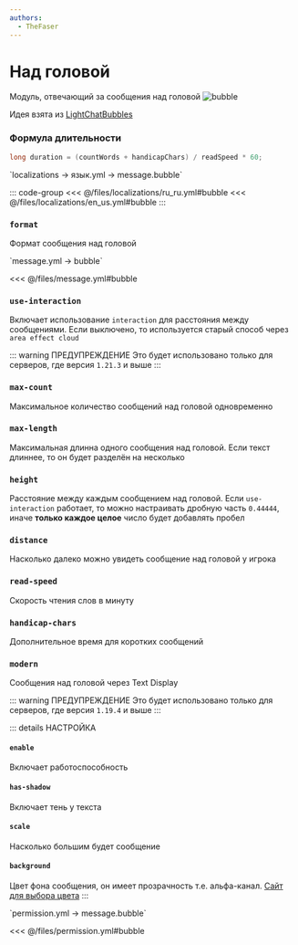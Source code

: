 ```yaml
---
authors:
  - TheFaser
---
```


# Над головой

Модуль, отвечающий за сообщения над головой
![bubble](/bubble.gif)

Идея взята из [LightChatBubbles](https://github.com/atesin/LightChatBubbles)

### Формула длительности

```java
long duration = (countWords + handicapChars) / readSpeed * 60;
```

[//]: # (localization)
<!--@include: @/parts/words.md#localization--> 
<!--@include: @/parts/words.md#path--> `localizations → язык.yml → message.bubble`

<!--@include: @/parts/words.md#default--> 

::: code-group
<<< @/files/localizations/ru_ru.yml#bubble
<<< @/files/localizations/en_us.yml#bubble
:::

### `format`

Формат сообщения над головой

[//]: # (message.yml)
<!--@include: @/parts/words.md#setting-->
<!--@include: @/parts/words.md#path--> `message.yml → bubble`

<!--@include: @/parts/words.md#default-->
<<< @/files/message.yml#bubble

<!--@include: @/parts/enable.md-->

### `use-interaction`

Включает использование `interaction` для расстояния между сообщениями. Если выключено, то используется старый способ через `area effect cloud`

::: warning ПРЕДУПРЕЖДЕНИЕ
Это будет использовано только для серверов, где версия `1.21.3` и выше
:::

### `max-count`

Максимальное количество сообщений над головой одновременно

### `max-length`

Максимальная длинна одного сообщения над головой. Если текст длиннее, то он будет разделён на несколько

### `height`

Расстояние между каждым сообщением над головой. Если `use-interaction` работает, то можно настраивать дробную часть `0.44444`, иначе **только каждое целое** число будет добавлять пробел

### `distance`

Насколько далеко можно увидеть сообщение над головой у игрока

### `read-speed`

Скорость чтения слов в минуту

### `handicap-chars`

Дополнительное время для коротких сообщений

### `modern`

Сообщения над головой через Text Display

::: warning ПРЕДУПРЕЖДЕНИЕ
Это будет использовано только для серверов, где версия `1.19.4` и выше
:::

::: details НАСТРОЙКА
#### `enable`

Включает работоспособность

#### `has-shadow`

Включает тень у текста

#### `scale`

Насколько большим будет сообщение

#### `background`

Цвет фона сообщения, он имеет прозрачность т.е. альфа-канал. [Сайт для выбора цвета](https://rgbacolorpicker.com/color-wheel-picker)
:::

[//]: # (permission.yml)
<!--@include: @/parts/words.md#permission-->
<!--@include: @/parts/words.md#path--> `permission.yml → message.bubble`

<!--@include: @/parts/words.md#default-->
<<< @/files/permission.yml#bubble

<!--@include: @/parts/permission/permissionTier3.md-->